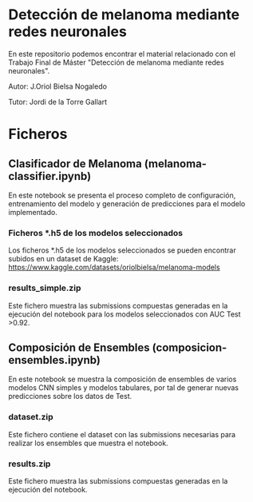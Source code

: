 # Detección de melanoma mediante redes neuronales
En este repositorio podemos encontrar el material relacionado con el Trabajo Final de Máster "Detección de melanoma mediante redes neuronales".

Autor: J.Oriol Bielsa Nogaledo

Tutor: Jordi de la Torre Gallart

# Ficheros

## Clasificador de Melanoma (melanoma-classifier.ipynb)

En este notebook se presenta el proceso completo de configuración, entrenamiento del modelo y generación de predicciones para el modelo implementado.

### Ficheros *.h5 de los modelos seleccionados

Los ficheros *.h5 de los modelos seleccionados se pueden encontrar subidos en un dataset de Kaggle:
https://www.kaggle.com/datasets/oriolbielsa/melanoma-models

### results_simple.zip

Este fichero muestra las submissions compuestas generadas en la ejecución del notebook para los modelos seleccionados con AUC Test >0.92.

## Composición de Ensembles (composicion-ensembles.ipynb)

En este notebook se muestra la composición de ensembles de varios modelos CNN simples y modelos tabulares, por tal de generar nuevas predicciones sobre los datos de Test.

### dataset.zip

Este fichero contiene el dataset con las submissions necesarias para realizar los ensembles que muestra el notebook.

### results.zip

Este fichero muestra las submissions compuestas generadas en la ejecución del notebook.
